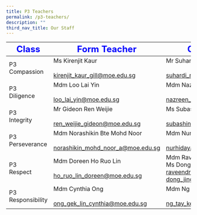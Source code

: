 ```yaml
---
title: P3 Teachers
permalink: /p3-teachers/
description: ""
third_nav_title: Our Staff
---
```

|     <strong style="color: blue; font-size: 24px;">Class</strong>|<strong style="color: blue; font-size: 24px;">Form Teacher</strong>|<strong style="color: blue; font-size: 24px;">Co-Form Teacher</strong>|
|----------------|------------------|-------------------|
| P3 <br>Compassion     | Ms Kirenjit Kaur<br><br><a href="mailto:kirenjit_kaur_gill@moe.edu.sg">kirenjit_kaur_gill@moe.edu.sg</a>               | Mr Suhardi Bin Marino<br><br><a href="mailto:suhardi_marino@moe.edu.sg">suhardi_marino@moe.edu.sg</a>                     |
| P3 <br>Diligence      | Mdm Loo Lai Yin<br><br><a href="mailto:loo_lai_yin@moe.edu.sg">loo_lai_yin@moe.edu.sg</a>                         | Mdm Nazreen Bte Mohamed Noor<br> <br><a href="mailto:nazreen_mohamed_noor@moe.edu.sg">nazreen_mohamed_noor@moe.edu.sg</a>       |
| P3<br> Integrity      | Mr Gideon Ren Weijie<br><br><a href="mailto:ren_weijie_gideon@moe.edu.sg">ren_weijie_gideon@moe.edu.sg</a>              | Ms Subashini<br><br><a href="mailto:subashini_k_chandra@moe.edu.sg">subashini_k_chandra@moe.edu.sg</a>                         |
| P3 <br>Perseverance   | Mdm Norashikin Bte Mohd Noor<br><br><a href="mailto:norashikin_mohd_noor_a@moe.edu.sg">norashikin_mohd_noor_a@moe.edu.sg</a> | Mdm Nurhidayah Bte Md Shariff<br><br><a href="mailto:nurhidayah_mohamed_shariff@moe.edu.sg">nurhidayah_mohamed_shariff@moe.edu.sg</a> |
| P3 <br>Respect        | Mdm Doreen Ho Ruo Lin<br><br><a href="mailto:ho_ruo_lin_doreen@moe.edu.sg">ho_ruo_lin_doreen@moe.edu.sg</a>             | Mdm Raveendran Pavithra<br>Ms Dong Jing Jing<br><a href="mailto:raveendran_pavithra@moe.edu.sg">raveendran_pavithra@moe.edu.sg&nbsp;<br></a><a href="mailto:dong_jingjing@moe.edu.sg">dong_jingjing@moe.edu.sg</a>                  |
| P3 <br>Responsibility | Mdm Cynthia Ong<br><br><a href="mailto:ong_gek_lin_cynthia@moe.edu.sg">ong_gek_lin_cynthia@moe.edu.sg</a>                 | Mdm Ng Tay Kee<br><br><a href="mailto:ng_tay_kee@moe.edu.sg">ng_tay_kee@moe.edu.sg</a>                  |